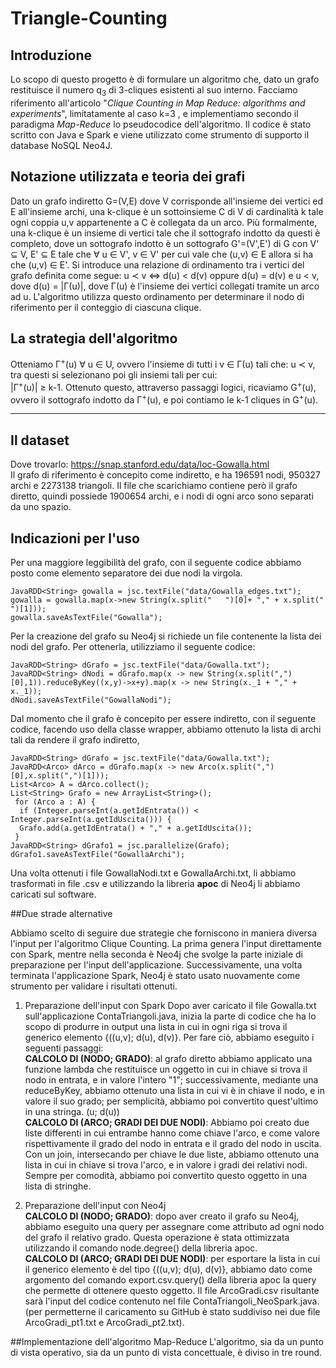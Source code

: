 # Triangle-Counting

## Introduzione
Lo scopo di questo progetto è di formulare un algoritmo che, dato un grafo restituisce il numero q<sub>3</sub> di 3-cliques esistenti al suo interno. Facciamo riferimento all'articolo "*Clique Counting in Map Reduce: algorithms and experiments*", limitatamente al caso k=3 , e implementiamo secondo il paradigma *Map-Reduce* lo pseudocodice dell'algoritmo. Il codice è stato scritto con Java e Spark e viene utilizzato come strumento di supporto il database NoSQL Neo4J.

## Notazione utilizzata e teoria dei grafi 
Dato un grafo indiretto G=(V,E) dove V corrisponde all'insieme dei vertici ed E all'insieme archi, una k-clique è un sottoinsieme C di V di cardinalità k tale ogni coppia u,v appartenente a C è collegata da un arco. Più formalmente, una k-clique è un insieme di vertici tale che il sottografo indotto da questi è completo, dove un sottografo indotto è un sottografo G'=(V',E') di G con V' &sube; V, E' &sube; E tale che &forall; u &isin; V', v &isin; V' per cui vale che (u,v) &isin; E allora si ha che (u,v) &isin; E'. 
Si introduce una relazione di ordinamento tra i vertici del grafo definita come segue: u &pr; v &hArr; d(u) < d(v) oppure d(u) = d(v) e u < v, dove d(u) = |&Gamma;(u)|, dove &Gamma;(u) è l'insieme dei vertici collegati tramite un arco ad u. L'algoritmo utilizza questo ordinamento per determinare il nodo di riferimento per il conteggio di ciascuna clique.


## La strategia dell'algoritmo
Otteniamo &Gamma;<sup>+</sup>(u) &forall; u &isin; U, ovvero l'insieme di tutti i v &isin; &Gamma;(u) tali che: u &pr; v, tra questi si selezionano poi gli insiemi tali per cui:  
|&Gamma;<sup>+</sup>(u)| &ge; k-1. Ottenuto questo, attraverso passaggi logici, ricaviamo G<sup>&#43;</sup>(u), ovvero il sottografo indotto da &Gamma;<sup>&#43;</sup>(u), e poi contiamo le k-1 cliques in G<sup>+</sup>(u).
***








## Il dataset  
Dove trovarlo: https://snap.stanford.edu/data/loc-Gowalla.html  
Il grafo di riferimento è concepito come indiretto, e ha 196591 nodi, 950327 archi e 2273138 triangoli. Il file che scarichiamo contiene però il grafo diretto, quindi possiede 1900654 archi, e i nodi di ogni arco sono separati da uno spazio. 




## Indicazioni per l'uso


Per una maggiore leggibilità del grafo, con il seguente codice abbiamo posto come elemento separatore dei due nodi la virgola.

```
JavaRDD<String> gowalla = jsc.textFile("data/Gowalla_edges.txt");
gowalla = gowalla.map(x->new String(x.split("	")[0]+ "," + x.split("	")[1]));
gowalla.saveAsTextFile("Gowalla");
```


Per la creazione del grafo su Neo4j si richiede un file contenente la lista dei nodi del grafo. Per ottenerla, utilizziamo il seguente codice:

```
JavaRDD<String> dGrafo = jsc.textFile("data/Gowalla.txt");	
JavaRDD<String> dNodi = dGrafo.map(x -> new String(x.split(",")[0],1)).reduceByKey((x,y)->x+y).map(x -> new String(x._1 + "," + x._1));
dNodi.saveAsTextFile("GowallaNodi");
```

Dal momento che il grafo è concepito per essere indiretto, con il seguente codice, facendo uso della classe wrapper, abbiamo ottenuto la lista di archi tali da rendere il grafo indiretto,
```
JavaRDD<String> dGrafo = jsc.textFile("data/Gowalla.txt");	
JavaRDD<Arco> dArco = dGrafo.map(x -> new Arco(x.split(",")[0],x.split(",")[1]));
List<Arco> A = dArco.collect();
List<String> Grafo = new ArrayList<String>();
 for (Arco a : A) {
  if (Integer.parseInt(a.getIdEntrata()) < Integer.parseInt(a.getIdUscita())) {
  Grafo.add(a.getIdEntrata() + "," + a.getIdUscita());
 }
JavaRDD<String> dGrafo1 = jsc.parallelize(Grafo);
dGrafo1.saveAsTextFile("GowallaArchi");
```
Una volta ottenuti i file GowallaNodi.txt e GowallaArchi.txt, li abbiamo trasformati in file .csv e utilizzando la libreria **apoc** di Neo4j li abbiamo caricati sul software.




##Due strade alternative 


Abbiamo scelto di seguire due strategie che forniscono in maniera diversa l'input per l'algoritmo Clique Counting. La prima genera l'input direttamente con Spark, mentre nella seconda è Neo4j che svolge la parte iniziale di preparazione per l'input dell'applicazione. Successivamente, una volta terminata l'applicazione Spark, Neo4j è stato usato nuovamente come strumento per validare i risultati ottenuti.


1. Preparazione dell'input con Spark
Dopo aver caricato il file Gowalla.txt sull'applicazione ContaTriangoli.java, inizia la parte di codice che ha lo scopo di produrre in output una lista in cui in ogni riga si trova il generico elemento {((u,v); d(u), d(v)}. 
Per fare ciò, abbiamo eseguito i seguenti passaggi:   
**CALCOLO DI (NODO; GRADO)**: al grafo diretto abbiamo applicato una funzione lambda che restituisce un oggetto in cui in chiave si trova il nodo in entrata, e in valore l'intero "1"; successivamente, mediante una reduceByKey, abbiamo ottenuto una lista in cui vi è in chiave il nodo, e in valore il suo grado; per semplicità, abbiamo poi convertito quest'ultimo in una stringa. (u; d(u))  
**CALCOLO DI (ARCO; GRADI DEI DUE NODI)**: Abbiamo poi creato due liste differenti in cui entrambe hanno come chiave l'arco, e come valore rispettivamente il grado del nodo in entrata e il grado del nodo in uscita. Con un join, intersecando per chiave le due liste, abbiamo ottenuto una lista in cui in chiave si trova l'arco, e in valore i gradi dei relativi nodi. Sempre per comodità, abbiamo poi convertito questo oggetto in una lista di stringhe. 




2. Preparazione dell'input con Neo4j  
**CALCOLO DI (NODO; GRADO)**: dopo aver creato il grafo su Neo4j, abbiamo eseguito una query per assegnare come attributo ad ogni nodo del grafo il relativo grado. Questa operazione  è stata ottimizzata utilizzando il comando node.degree() della libreria apoc.  
**CALCOLO DI (ARCO; GRADI DEI DUE NODI)**: per esportare la lista in cui il generico elemento è del tipo {((u,v); d(u), d(v)}, abbiamo dato come argomento del comando export.csv.query() della libreria apoc la query che permette di ottenere questo oggetto. Il file ArcoGradi.csv risultante sarà l'input del codice contenuto nel file ContaTriangoli_NeoSpark.java.
(per permetterne il caricamento su GitHub è stato suddiviso nei due file ArcoGradi_pt1.txt e ArcoGradi_pt2.txt).


##Implementazione dell'algoritmo Map-Reduce
L'algoritmo, sia da un punto di vista operativo, sia da un punto di vista concettuale, è diviso in tre round. 

